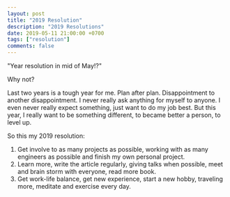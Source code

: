 ```yaml
---
layout: post
title: "2019 Resolution"
description: "2019 Resolutions"
date: 2019-05-11 21:00:00 +0700
tags: ["resolution"]
comments: false
---
```


"Year resolution in mid of May!?"

Why not? 

Last two years is a tough year for me. Plan after plan. Disappointment to another disappointment. I never really ask anything for myself to anyone. I even never really expect something, just want to do my job best. But this year, I really want to be something different, to became better a person, to level up. 

So this my 2019 resolution: 

1. Get involve to as many projects as possible, working with as many engineers as possible and finish my own personal project. 
2. Learn more, write the article regularly, giving talks when possible, meet and brain storm with everyone, read more book. 
3. Get work-life balance, get new experience, start a new hobby, traveling more, meditate and exercise every day. 